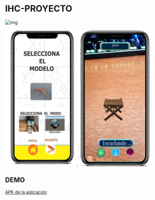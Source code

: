 # IHC-PROYECTO

![img](https://github.com/AndreaVargasAndia/IHC-PROYECTO/blob/main/img/mode.PNG)

![img2](https://github.com/AndreaVargasAndia/IHC-PROYECTO/blob/main/img/model1.PNG)

## DEMO
[APK de la aplicación](https://drive.google.com/file/d/1BP6HJ0W0iopOBe-C7PX3eJhXg_D2AS0N/view?usp=sharing)
